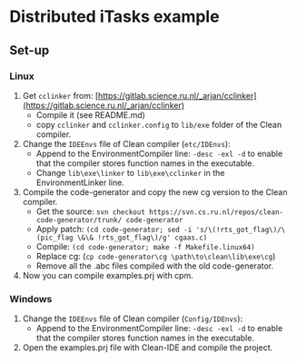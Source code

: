 # Distributed iTasks example

## Set-up

### Linux

1. Get `cclinker` from: [https://gitlab.science.ru.nl/_arjan/cclinker](https://gitlab.science.ru.nl/_arjan/cclinker)
	* Compile it (see README.md)
	* copy `cclinker` and `cclinker.config` to `lib/exe` folder of the Clean compiler.
2. Change the `IDEEnvs` file of Clean compiler (`etc/IDEnvs`):
	* Append to the EnvironmentCompiler line: `-desc -exl -d` to enable that the compiler stores function names in the executable.
	* Change `lib\exe\linker` to `lib\exe\cclinker` in the EnvironmentLinker line.
3. Compile the code-generator and copy the new cg version to the Clean compiler.
	* Get the source: `svn checkout https://svn.cs.ru.nl/repos/clean-code-generator/trunk/ code-generator`
	* Apply patch: `(cd code-generator; sed -i 's/\(!rts_got_flag\)/\(pic_flag \&\& !rts_got_flag\)/g' cgaas.c)`
	* Compile: `(cd code-generator; make -f Makefile.linux64)`
	* Replace cg: (`cp code-generator\cg \path\to\clean\lib\exe\cg`)
	* Remove all the .abc files compiled with the old code-generator.
4.  Now you can compile examples.prj with cpm.

### Windows

1. Change the `IDEEnvs` file of Clean compiler (`Config/IDEnvs`):
	* Append to the EnvironmentCompiler line: `-desc -exl -d` to enable that the compiler stores function names in the executable.
2. Open the examples.prj file with Clean-IDE and compile the project.
